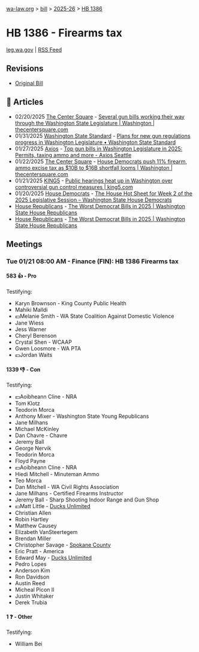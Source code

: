 [wa-law.org](/) > [bill](/bill/) > [2025-26](/bill/2025-26/) > [HB 1386](/bill/2025-26/hb/1386/)

# HB 1386 - Firearms tax
[leg.wa.gov](https://app.leg.wa.gov/billsummary?BillNumber=1386&Year=2025&Initiative=false) | [RSS Feed](./rss.xml)

## Revisions
* [Original Bill](1/)

## 📰 Articles
* 02/20/2025 [The Center Square](/org/the_center_square/) - [Several gun bills working their way through the Washington State Legislature | Washington | thecentersquare.com](https://www.thecentersquare.com/washington/article_8f47292a-efd1-11ef-99dd-03b65ea3534b.html#:~:text=House%20Bill%201386)
* 01/31/2025 [Washington State Standard](/org/washington_state_standard/) - [Plans for new gun regulations progress in Washington Legislature • Washington State Standard](https://washingtonstatestandard.com/2025/01/31/plans-for-new-gun-regulations-progress-in-washington-legislature/#:~:text=House%20Bill%201386)
* 01/27/2025 [Axios](/org/axios/) - [Top gun bills in Washington Legislature in 2025: Permits, taxing ammo and more - Axios Seattle](https://www.axios.com/local/seattle/2025/01/27/gun-permit-license-ammo-tax-washington-law-2025#:~:text=new%20tax)
* 01/22/2025 [The Center Square](/org/the_center_square/) - [House Democrats push 11% firearm, ammo excise tax as $10B to $16B shortfall looms | Washington | thecentersquare.com](https://www.thecentersquare.com/washington/article_fb243d82-d914-11ef-9e0d-07292cae466c.html#:~:text=House%20Bill%201386)
* 01/21/2025 [KING5](/org/king5/) - [Public hearings heat up in Washington over controversial gun control measures | king5.com](https://www.king5.com/article/news/local/gun-violence-survivors-gun-rights-advocates-washington-bill-proposals/281-4930edfc-010e-48d2-99fe-e86406a50714#:~:text=House%20Bill%201386)
* 01/20/2025 [House Democrats](/org/house_democrats/) - [The House Hot Sheet for Week 2 of the 2025 Legislative Session – Washington State House Democrats](https://housedemocrats.wa.gov/blog/2025/01/20/the-house-hot-sheet-for-week-2-of-the-2025-legislative-session/#:~:text=HB%201386)
* [House Republicans](/org/house_republicans/) - [The Worst Democrat Bills in 2025 | Washington State House Republicans](http://houserepublicans.wa.gov/the-worst-democrat-bills-in-2025/#:~:text=House%20Bill%201386)
* [House Republicans](/org/house_republicans/) - [The Worst Democrat Bills in 2025 | Washington State House Republicans](https://houserepublicans.wa.gov/the-worst-democrat-bills-in-2025/#:~:text=House%20Bill%201386)

## Meetings
### Tue 01/21 08:00 AM - Finance (FIN): HB 1386 Firearms tax
#### 583 👍 - Pro
Testifying:
* Karyn Brownson - King County Public Health
* Mahiki Malldi
* 💵Melanie Smith - WA State Coalition Against Domestic Violence
* Jane Wiess
* Jess Warner
* Cheryl Berenson
* Crystal Shen - WCAAP
* Gwen Loosmore - WA PTA
* 💵Jordan Waits

#### 1339 👎 - Con
Testifying:
* 💵Aoibheann Cline - NRA
* Tom Klotz
* Teodorin Morca
* Anthony Mixer - Washington State Young Republicans
* Jane Milhans
* Michael McKinley
* Dan Chavre - Chavre
* Jeremy Ball
* George Nervik
* Teodorin Morca
* Floyd Payne
* 💵Aoibheann Cline - NRA
* Hiedi Mitchell - Minuteman Ammo
* Teo Morca
* Dan Mitchell - WA Civil Rights Association
* Jane Milhans - Certified Firearms Instructor
* Jeremy Ball - Sharp Shooting Indoor Range and Gun Shop
* 💵Matt Little - [Ducks Unlimited](/org/ducks_unlimited/)
* Christian Allen
* Robin Hartley
* Matthew Causey
* Elizabeth VanSteertegem
* Brendan Miller
* Christopher Savage - [Spokane County](/org/spokane_county/)
* Eric Pratt - America
* Edward May - [Ducks Unlimited](/org/ducks_unlimited/)
* Pedro Lopes
* Anderson Kim
* Ron Davidson
* Austin Reed
* Micheal Picon II
* Justin Whitaker
* Derek Trubia

#### 1 ❓ - Other
Testifying:
* William Bei
